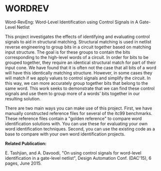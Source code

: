 # WORDREV
Word-RevEng: Word-Level Identification using Control Signals in A Gate-Level Netlist

This project investigates the effects of identifying and evaluating control signals to aid in structural matching. Structural matching is used in netlist reverse engineering to group bits in a circuit together based on matching input structure. The goal is for these groups to contain the bits corresponding to the high-level words of a circuit. In order for bits to be grouped together, they require an identical structural match for part of their input cone. We have found that it is often not the case that all bits of a word will have this identically matching structure. However, in some cases they will match if we apply values to control signals and simplify the circuit. In this way, we can more accurately group together bits that belong to the same word. This work seeks to demonstrate that we can find these control signals and use them to group more of a words' bits together in our resulting solution.

There are two main ways you can make use of this project. First, we have manually constructed reference files for several of the itc99 benchmarks. These reference files contain a "golden reference" to compare word identification solutions with. You can use these for evaluating your own word identification techniques. Second, you can use the existing code as a base to compare with your own word identification projects.

**Related Publication:**

E. Tashjian, and A. Davoodi, "On using control signals for word-level identification in a gate-level netlist", Design Automation Conf. (DAC'15), 6 pages, June 2015.
